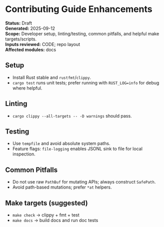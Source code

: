 # Contributing Guide Enhancements
**Status:** Draft  
**Generated:** 2025-09-12  
**Scope:** Developer setup, linting/testing, common pitfalls, and helpful make targets/scripts.  
**Inputs reviewed:** CODE; repo layout  
**Affected modules:** docs

## Setup
- Install Rust stable and `rustfmt`/`clippy`.
- `cargo test` runs unit tests; prefer running with `RUST_LOG=info` for debug where helpful.

## Linting
- `cargo clippy --all-targets -- -D warnings` should pass.

## Testing
- Use `tempfile` and avoid absolute system paths.
- Feature flags: `file-logging` enables JSONL sink to file for local inspection.

## Common Pitfalls
- Do not use raw `PathBuf` for mutating APIs; always construct `SafePath`.
- Avoid path-based mutations; prefer `*at` helpers.

## Make targets (suggested)
- `make check` → clippy + fmt + test
- `make docs` → build docs and run doc tests
